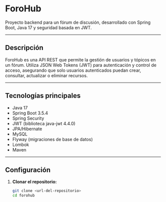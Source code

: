 # ForoHub

Proyecto backend para un fórum de discusión, desarrollado con Spring Boot, Java 17 y seguridad basada en JWT.

---

## Descripción

ForoHub es una API REST que permite la gestión de usuarios y tópicos en un fórum. Utiliza JSON Web Tokens (JWT) para autenticación y control de acceso, asegurando que solo usuarios autenticados puedan crear, consultar, actualizar o eliminar recursos.

---

## Tecnologías principales

- Java 17
- Spring Boot 3.5.4
- Spring Security
- JWT (biblioteca java-jwt 4.4.0)
- JPA/Hibernate
- MySQL
- Flyway (migraciones de base de datos)
- Lombok
- Maven

---

## Configuración

1. **Clonar el repositorio:**

   ```bash
   git clone <url-del-repositorio>
   cd forohub

